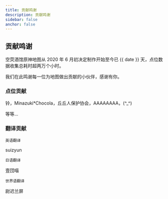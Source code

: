 ```yaml
---
title: 贡献鸣谢
description: 贡献鸣谢
sidebar: false
anchor: false
---
```


## 贡献鸣谢

空荧酒馆原神地图从 2020 年 6 月初决定制作开始至今已 <time> {{ date }} </time> 天，点位数据收集总耗时超两万个小时。

我们在此鸣谢每一位为地图做出贡献的小伙伴，感谢有你。

### 点位贡献

铃，Minazuki\*Chocola，丘丘人保护协会，AAAAAAAA，(\^\_^\)

等等...

<!-- <PointContribution></PointContribution> -->

### 翻译贡献

`英语翻译`

suizyun

`日语翻译`

壹団喵

`世界语翻译`

尉迟兰屏

<script setup>
import { ref } from 'vue';
import dayjs from 'dayjs';

const date = ref(dayjs().diff(dayjs('2020-06-1'), 'day'));
</script>
